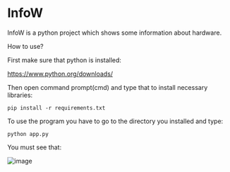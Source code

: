 # InfoW
InfoW is a python project which shows some information about hardware.

How to use? 

First make sure that python is installed:

https://www.python.org/downloads/

Then open command prompt(cmd) and type that to install necessary libraries:

```
pip install -r requirements.txt
```

To use the program you have to go to the directory you installed and type:

```
python app.py
```

You must see that:

![image](https://github.com/Chlorify/InfoW/assets/143331417/29e41b7f-ede3-4b52-83e2-0a3379966e7e)
